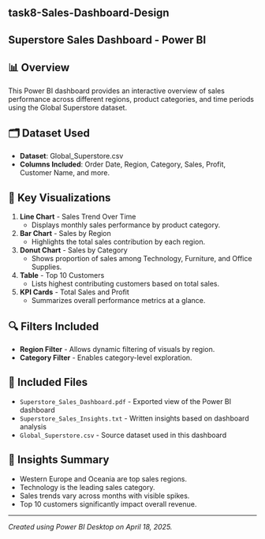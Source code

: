 task8-Sales-Dashboard-Design
---
## Superstore Sales Dashboard - Power BI

## 📊 Overview
This Power BI dashboard provides an interactive overview of sales performance across different regions, product categories, and time periods using the Global Superstore dataset.

## 🗂️ Dataset Used
- **Dataset**: Global_Superstore.csv
- **Columns Included**: Order Date, Region, Category, Sales, Profit, Customer Name, and more.

## 🧩 Key Visualizations
1. **Line Chart** - Sales Trend Over Time
   - Displays monthly sales performance by product category.
2. **Bar Chart** - Sales by Region
   - Highlights the total sales contribution by each region.
3. **Donut Chart** - Sales by Category
   - Shows proportion of sales among Technology, Furniture, and Office Supplies.
4. **Table** - Top 10 Customers
   - Lists highest contributing customers based on total sales.
5. **KPI Cards** - Total Sales and Profit
   - Summarizes overall performance metrics at a glance.

## 🔍 Filters Included
- **Region Filter** - Allows dynamic filtering of visuals by region.
- **Category Filter** - Enables category-level exploration.

## 📌 Included Files
- `Superstore_Sales_Dashboard.pdf` - Exported view of the Power BI dashboard
- `Superstore_Sales_Insights.txt` - Written insights based on dashboard analysis
- `Global_Superstore.csv` - Source dataset used in this dashboard

## 🎯 Insights Summary
- Western Europe and Oceania are top sales regions.
- Technology is the leading sales category.
- Sales trends vary across months with visible spikes.
- Top 10 customers significantly impact overall revenue.

---

*Created using Power BI Desktop on April 18, 2025.*

